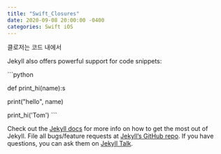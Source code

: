 ```yaml
---
title: "Swift_Closures"
date: 2020-09-08 20:00:00 -0400
categories: Swift iOS
---
```

클로저는 코드 내에서 

Jekyll also offers powerful support for code snippets:

​```python

def print_hi(name):s

  print("hello", name)
  
  print_hi('Tom')
​```

Check out the [Jekyll docs][jekyll-docs] for more info on how to get the most out of Jekyll. File all bugs/feature requests at [Jekyll’s GitHub repo][jekyll-gh]. If you have questions, you can ask them on [Jekyll Talk][jekyll-talk].

[jekyll-docs]: https://jekyllrb.com/docs/home
[jekyll-gh]:   https://github.com/jekyll/jekyll
[jekyll-talk]: https://talk.jekyllrb.com/
